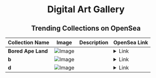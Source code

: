 <div align="center">

# Digital Art Gallery

## Trending Collections on OpenSea

| Collection Name                       | Image                                                                                     | Description                       | OpenSea Link                                                                                          |
|---------------------------------------|-------------------------------------------------------------------------------------------|-----------------------------------|--------------------------------------------------------------------------------------------------------|
| **Bored Ape Land** | ![Image](https://i.seadn.io/s/raw/files/e83a6855749571fbabb71bf4e1b08935.gif?w=500&auto=format?w=200&auto=format) |  | <details><summary>Link</summary>[Bored Ape Land](https://opensea.io/collection/bored-ape-land)</details> |
| **b** | ![Image](https://i.seadn.io/s/raw/files/ff8b9730f335add0454890e9ace2be83.jpg?w=500&auto=format?w=200&auto=format) |  | <details><summary>Link</summary>[b](https://opensea.io/collection/b-19740)</details> |
| **d** | ![Image](https://i.seadn.io/s/raw/files/ec0b573a89747f1823384435a70bd5c9.jpg?w=500&auto=format?w=200&auto=format) |  | <details><summary>Link</summary>[d](https://opensea.io/collection/d-8991)</details> |

</div>